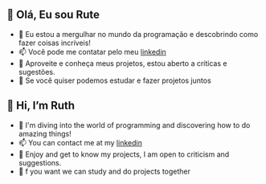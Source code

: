 ## 👋 Olá, Eu sou Rute
- 👀 Eu estou a mergulhar no mundo da programação e descobrindo como fazer coisas incríveis! 
- 📫 Você pode me contatar pelo meu [linkedin](https://www.linkedin.com/in/ruteavila/)
- 🧐 Aproveite e conheça meus projetos, estou aberto a críticas e sugestões. 
- 🤝 Se você quiser podemos estudar e fazer projetos juntos

## 👋 Hi, I’m Ruth
- 👀 I'm diving into the world of programming and discovering how to do amazing things!
- 📫 You can contact me at my [linkedin](https://www.linkedin.com/in/ruteavila/)
- 🧐 Enjoy and get to know my projects, I am open to criticism and suggestions.
- 🤝 f you want we can study and do projects together

